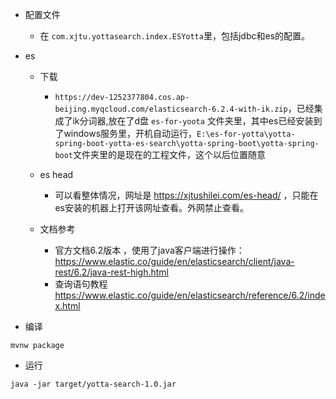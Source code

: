 - 配置文件
    - 在 `com.xjtu.yottasearch.index.ESYotta`里，包括jdbc和es的配置。
- es 
    - 下载 
        - `https://dev-1252377804.cos.ap-beijing.myqcloud.com/elasticsearch-6.2.4-with-ik.zip`，已经集成了ik分词器,放在了d盘 `es-for-yoota` 文件夹里，其中es已经安装到了windows服务里，开机自动运行，`E:\es-for-yotta\yotta-spring-boot-yotta-es-search\yotta-spring-boot\yotta-spring-boot`文件夹里的是现在的工程文件，这个以后位置随意
    - es head
        -   可以看整体情况，网址是 https://xjtushilei.com/es-head/ ，只能在es安装的机器上打开该网址查看。外网禁止查看。
   
    - 文档参考
        - 官方文档6.2版本  ，使用了java客户端进行操作：https://www.elastic.co/guide/en/elasticsearch/client/java-rest/6.2/java-rest-high.html
        - 查询语句教程   https://www.elastic.co/guide/en/elasticsearch/reference/6.2/index.html     
        
- 编译
```
mvnw package
```  
- 运行

```
java -jar target/yotta-search-1.0.jar
```


